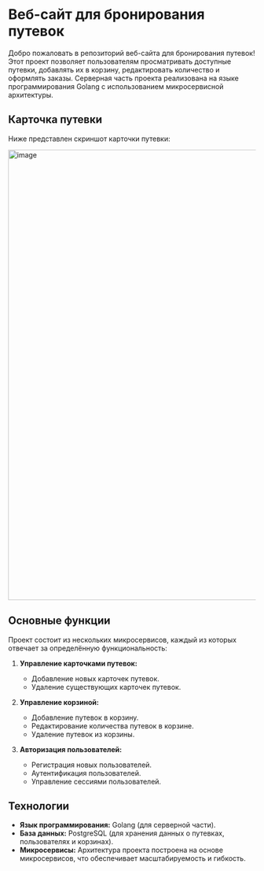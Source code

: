 # Веб-сайт для бронирования путевок

Добро пожаловать в репозиторий веб-сайта для бронирования путевок! Этот проект позволяет пользователям просматривать доступные путевки, добавлять их в корзину, редактировать количество и оформлять заказы. Серверная часть проекта реализована на языке программирования Golang с использованием микросервисной архитектуры.

## Карточка путевки

Ниже представлен скриншот карточки путевки:

<img width="915" alt="image" src="https://github.com/user-attachments/assets/42238174-6808-4678-9395-25f86a58b349" />


## Основные функции

Проект состоит из нескольких микросервисов, каждый из которых отвечает за определённую функциональность:

1. **Управление карточками путевок:**
   - Добавление новых карточек путевок.
   - Удаление существующих карточек путевок.

2. **Управление корзиной:**
   - Добавление путевок в корзину.
   - Редактирование количества путевок в корзине.
   - Удаление путевок из корзины.

3. **Авторизация пользователей:**
   - Регистрация новых пользователей.
   - Аутентификация пользователей.
   - Управление сессиями пользователей.

## Технологии

- **Язык программирования:** Golang (для серверной части).
- **База данных:** PostgreSQL (для хранения данных о путевках, пользователях и корзинах).
- **Микросервисы:** Архитектура проекта построена на основе микросервисов, что обеспечивает масштабируемость и гибкость.
